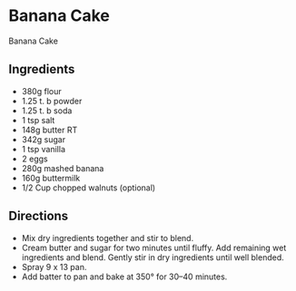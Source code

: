 # Banana Cake

Banana Cake

## Ingredients
- 380g flour
- 1.25 t. b powder
- 1.25 t. b soda
- 1 tsp salt
- 148g butter RT
- 342g sugar
- 1 tsp vanilla
- 2 eggs
- 280g mashed banana
- 160g buttermilk
- 1/2 Cup chopped walnuts (optional)
 
## Directions

- Mix dry ingredients together and stir to blend.
- Cream butter and sugar for two minutes until fluffy. Add remaining wet ingredients and blend. Gently stir in dry ingredients until well blended.
- Spray 9 x 13 pan. 
- Add batter to pan and bake at 350° for 30–40 minutes.




